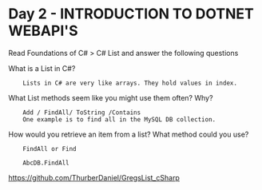 # Day 2 - INTRODUCTION TO DOTNET WEBAPI'S

Read Foundations of C# > C# List and answer the following questions

What is a List in C#?

        Lists in C# are very like arrays. They hold values in index.

What List methods seem like you might use them often? Why?

        Add / FindAll/ ToString /Contains
        One example is to find all in the MySQL DB collection.

How would you retrieve an item from a list? What method could you use?

        FindAll or Find

        AbcDB.FindAll

https://github.com/ThurberDaniel/GregsList_cSharp
